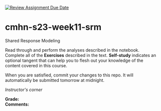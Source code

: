 [![Review Assignment Due Date](https://classroom.github.com/assets/deadline-readme-button-24ddc0f5d75046c5622901739e7c5dd533143b0c8e959d652212380cedb1ea36.svg)](https://classroom.github.com/a/RFZ067Lr)
# cmhn-s23-week11-srm
Shared Response Modeling

Read through and perform the analyses described in the notebook. Complete all of the **Exercises** described in the text. **Self-study** indicates an optional tangent that can help you to flesh out your knowledge of the content covered in this course.

When you are satisfied, commit your changes to this repo. It will automatically be submitted tomorrow at midnight.

*Instructor's corner*

**Grade:**      
**Comments:**     
